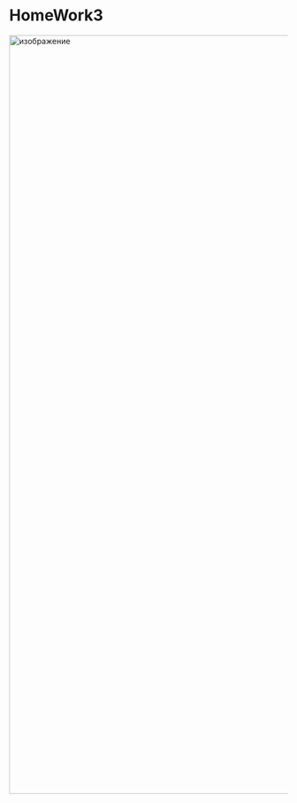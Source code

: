 # HomeWork3

<img width="1455" height="1371" alt="изображение" src="https://github.com/user-attachments/assets/122d8012-31dd-4190-a06c-d839e05ba8b8" />
